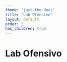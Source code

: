 ```yaml
---
theme: "just-the-docs"
title: "Lab Ofensivo"
layout: default
order: 3
has_children: true
---
```

# Lab Ofensivo
